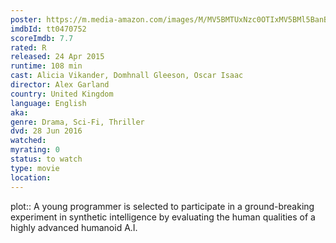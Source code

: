 ```yaml
---
poster: https://m.media-amazon.com/images/M/MV5BMTUxNzc0OTIxMV5BMl5BanBnXkFtZTgwNDI3NzU2NDE@._V1_SX300.jpg
imdbId: tt0470752
scoreImdb: 7.7
rated: R
released: 24 Apr 2015
runtime: 108 min
cast: Alicia Vikander, Domhnall Gleeson, Oscar Isaac
director: Alex Garland
country: United Kingdom
language: English
aka: 
genre: Drama, Sci-Fi, Thriller
dvd: 28 Jun 2016
watched: 
myrating: 0
status: to watch
type: movie
location:
---
```


plot:: A young programmer is selected to participate in a ground-breaking experiment in synthetic intelligence by evaluating the human qualities of a highly advanced humanoid A.I.